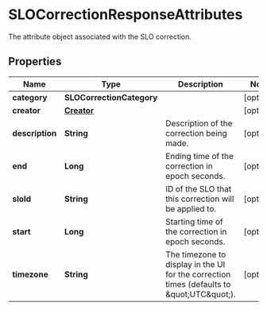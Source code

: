

# SLOCorrectionResponseAttributes

The attribute object associated with the SLO correction.

## Properties

Name | Type | Description | Notes
------------ | ------------- | ------------- | -------------
**category** | **SLOCorrectionCategory** |  |  [optional]
**creator** | [**Creator**](Creator.md) |  |  [optional]
**description** | **String** | Description of the correction being made. |  [optional]
**end** | **Long** | Ending time of the correction in epoch seconds. |  [optional]
**sloId** | **String** | ID of the SLO that this correction will be applied to. |  [optional]
**start** | **Long** | Starting time of the correction in epoch seconds. |  [optional]
**timezone** | **String** | The timezone to display in the UI for the correction times (defaults to \&quot;UTC\&quot;). |  [optional]



